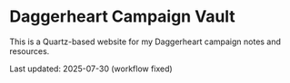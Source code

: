 # Daggerheart Campaign Vault

This is a Quartz-based website for my Daggerheart campaign notes and resources.

Last updated: 2025-07-30 (workflow fixed)
